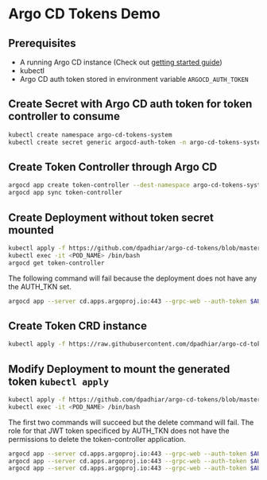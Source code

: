 # Argo CD Tokens Demo

## Prerequisites 
- A running Argo CD instance (Check out [getting started guide](https://argoproj.github.io/argo-cd/getting_started/))
- kubectl 
- Argo CD auth token stored in environment variable `ARGOCD_AUTH_TOKEN`

## Create Secret with Argo CD auth token for token controller to consume 

```bash
kubectl create namespace argo-cd-tokens-system
kubectl create secret generic argocd-auth-token -n argo-cd-tokens-system --from-literal=authTkn=$ARGOCD_AUTH_TOKEN
```

## Create Token Controller through Argo CD

```bash
argocd app create token-controller --dest-namespace argo-cd-tokens-system --dest-server https://kubernetes.default.svc --repo https://github.com/dpadhiar/argo-cd-tokens --path config/default --project token-controller
argocd app sync token-controller
```

## Create Deployment without token secret mounted

```bash
kubectl apply -f https://github.com/dpadhiar/argo-cd-tokens/blob/master/demo/deployment-without-secret.yaml
kubectl exec -it <POD_NAME> /bin/bash
argocd get token-controller
```

The following command will fail because the deployment does not have any the AUTH_TKN set.
```bash
argocd app --server cd.apps.argoproj.io:443 --grpc-web --auth-token $AUTH_TKN get token-controller
```

## Create Token CRD instance

```bash
kubectl apply -f https://raw.githubusercontent.com/dpadhiar/argo-cd-tokens/master/demo/token.yaml
```

## Modify Deployment to mount the generated token `kubectl apply`

```bash
kubectl apply -f https://github.com/dpadhiar/argo-cd-tokens/blob/master/demo/deployment-with-secret.yaml
kubectl exec -it <POD_NAME> /bin/bash
```

The first two commands will succeed but the delete command will fail. The role for that JWT token specificed by AUTH_TKN does not have the permissions to delete the token-controller application.
```bash
argocd app --server cd.apps.argoproj.io:443 --grpc-web --auth-token $AUTH_TKN get token-controller
argocd app --server cd.apps.argoproj.io:443 --grpc-web --auth-token $AUTH_TKN get token-controller sync token-controller
argocd app --server cd.apps.argoproj.io:443 --grpc-web --auth-token $AUTH_TKN get token-controller delete token-controller
```
